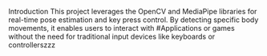 Introduction
This project leverages the OpenCV and MediaPipe libraries for real-time pose estimation and key press control. By detecting specific body movements, it enables users to interact with #Applications or games without the need for traditional input devices like keyboards or controllerszzz

